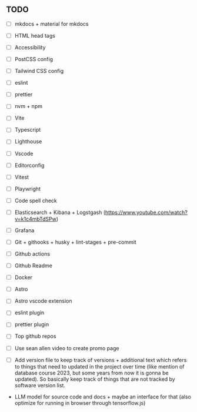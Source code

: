 ## TODO

-   [ ] mkdocs + material for mkdocs

-   [ ] HTML head tags
-   [ ] Accessibility
-   [ ] PostCSS config
-   [ ] Tailwind CSS config

-   [ ] eslint
-   [ ] prettier
-   [ ] nvm + npm
-   [ ] Vite

-   [ ] Typescript
-   [ ] Lighthouse

-   [ ] Vscode
-   [ ] Editorconfig
-   [ ] Vitest
-   [ ] Playwright
-   [ ] Code spell check

-   [ ] Elasticsearch + Kibana + Logstgash (https://www.youtube.com/watch?v=k1c4mbTdSPw)
-   [ ] Grafana

-   [ ] Git + githooks + husky + lint-stages + pre-commit
-   [ ] Github actions
-   [ ] Github Readme

-   [ ] Docker

-   [ ] Astro
-   [ ] Astro vscode extension
-   [ ] eslint plugin
-   [ ] prettier plugin

-   [ ] Top github repos
-   [ ] Use sean allen video to create promo page

-   [ ] Add version file to keep track of versions + additional text which refers to things that need to updated in the project over time (like mention of database course 2023, but some years from now it is gonna be updated). So basically keep track of things that are not tracked by software version list.

-   LLM model for source code and docs + maybe an interface for that (also optimize for running in browser through tensorflow.js)
